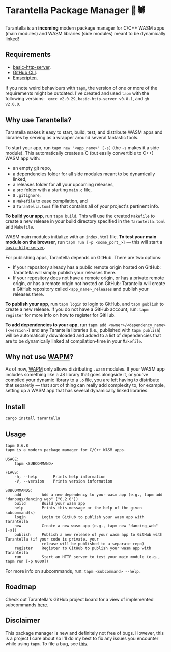 # Tarantella Package Manager 💃🕷

Tarantella is an **incoming** modern package manager for C/C++ WASM apps (main modules) and WASM libraries (side modules) meant to be dynamically linked!

## Requirements

- [basic-http-server](https://crates.io/crates/basic-http-server).
- [GitHub CLI](https://github.com/cli/cli#installation).
- [Emscripten](https://emscripten.org/docs/getting_started/downloads.html).

If you note weird behaviours with `tapm`, the version of one or more of the requirements might be outdated. I've created and used `tapm` with the following versions: ` emcc v2.0.29`, `basic-http-server v0.8.1`, and `gh v2.0.0`.

## Why use Tarantella?

Tarantella makes it easy to start, build, test, and distribute WASM apps and libraries by serving as a wrapper around several fantastic tools.

To start your app, run `tapm new "<app_name>" [-s]` (the `-s` makes it a side module). This automatically creates a C (but easily convertible to C++) WASM app with:
- an empty git repo,
- a dependencies folder for all side modules meant to be dynamically linked,
- a releases folder for all your upcoming releases,
- a src folder with a starting `main.c` file,
- a `.gitignore`,
- a `Makefile` to ease compilation, and
- a `Tarantella.toml` file that contains all of your project's pertinent info.

**To build your app**, run `tapm build`. This will use the created `Makefile` to create a new release in your build directory specified in the `Tarantella.toml` and `Makefile`. 

WASM main modules initialize with an `index.html` file. **To test your main module on the browser**, run `tapm run [-p <some_port_>]` — this will start a [`basic-http-server`](https://crates.io/crates/basic-http-server).

For publishing apps, Tarantella depends on GitHub. There are two options:
- If your repository already has a public remote origin hosted on GitHub: Tarantella will simply publish your releases there.
- If your repository does not have a remote origin, or has a private remote origin, or has a remote origin not hosted on GitHub: Tarantella will create a GitHub repository called `<app_name>_releases` and publish your releases there. 

**To publish your app**, run `tapm login` to login to GitHub, and `tapm publish` to create a new release. If you do not have a GitHub account, run: `tapm register` for more info on how to register for GitHub.

**To add dependencies to your app**, run `tapm add <owner>/<dependency_name> [<version>]` and any Tarantella libraries (i.e., published with `tapm publish`) will be automatically downloaded and added to a list of dependencies that are to be dynamically linked at compilation-time in your `Makefile`.

## Why not use [WAPM](https://wapm.io/)?

As of now, [WAPM](https://wapm.io/) only allows distributing `.wasm` modules. If your WASM app includes something like a JS library that goes alongside it, or you've compiled your dynamic library to a `.o`  file, you are left having to distribute that separetly — that sort of thing can really add complexity to, for example, setting up a WASM app that has several dynamically linked libraries.

## Install

```
cargo install tarantella
```

## Usage

```
tapm 0.6.8
tapm is a modern package manager for C/C++ WASM apps.

USAGE:
    tapm <SUBCOMMAND>

FLAGS:
    -h, --help       Prints help information
    -V, --version    Prints version information

SUBCOMMANDS:
    add         Add a new dependency to your wasm app (e.g., tapm add "danbugs/dancing_web" ["0.2.0"])
    build       Build your wasm app
    help        Prints this message or the help of the given subcommand(s)
    login       Login to GitHub to publish your wasm app with Tarantella
    new         Create a new wasm app (e.g., tapm new "dancing_web" 
[-s])
    publish     Publish a new release of your wasm app to GitHub with Tarantella (if your code is private, your
                release will be published to a separate repo)       
    register    Register to GitHub to publish your wasm app with Tarantella
    run         Start an HTTP server to test your main module (e.g., tapm run [-p 8000])
```

For more info on subcommands, run: `tapm <subcommand> --help`.

## Roadmap

Check out Tarantella's GitHub project board for a view of implemented subcommands [here](https://github.com/danbugs/tarantella/projects/1).

## Disclaimer

This package manager is new and definitely not free of bugs. However, this is a project I care about so I'll do my best to fix any issues you encounter while using `tapm`. To file a bug, see [this](https://github.com/danbugs/tarantella/issues).